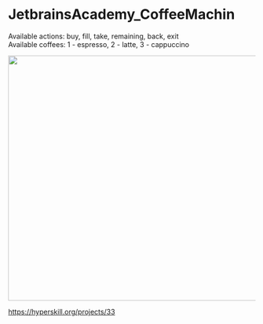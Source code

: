 # JetbrainsAcademy_CoffeeMachin 

Available actions: buy, fill, take, remaining, back, exit  
Available coffees: 1 - espresso, 2 - latte, 3 - cappuccino  

<img src="https://github.com/FOswald86/JetbrainsAcademy_CoffeeMachine/blob/master/CoffeeMachine.gif" width="800" height="500" />  

https://hyperskill.org/projects/33  
